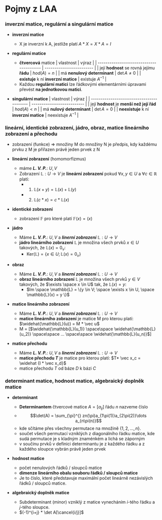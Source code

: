 # Pojmy z LAA
### inverzní matice, regulární a singulární matice
- **inverzní matice**
    - X je inverzní k A, jestliže platí $A * X = X * A = I$

- **regulární matice**
    - **čtvercová** matice
    | vlastnost                                 | výraz                     |
    | ----------------------------------------- | ------------------------- |
    | její **hodnost** se rovná jejímu **řádu** | $hod(A) = n$              |
    | má **nenulový determinant**               | $\det{A} \neq 0$          |
    | **existuje** k ní **inverzní matice**     | $\text{existuje } A^{-1}$ |
    - Každou **regulární matici** lze řádkovými elementárními úpravami převést **na jednotkovou matici**.

- **singulární matice**
    | vlastnost                                  | výraz                       |
    | ------------------------------------------ | --------------------------- |
    | její **hodnost** je **menší než její řád** | $hod(A) < n$                |
    | má **nulový determinant**                  | $\det{A} = 0$               |
    | **neexistuje** k ní **inverzní matice**    | $\text{neexistuje } A^{-1}$ |

### lineární, identické zobrazení, jádro, obraz, matice lineárního zobrazení a přechodu
- zobrazení (funkce) => množiny M do množiny N je předpis, kdy každému prvku z M je přiřazen právě jeden prvek z N
- **lineární zobrazení** (homomorfizmus)
    - máme ***L. V. P.***: $U, V$
    - Zobrazení $\mathbb{L} : U \rightarrow V$ je **lineární zobrazení** pokud $\forall x, y \in U$ a $\forall c \in \mathbb{R}$ platí:
        - 1. $\mathbb{L}(x+y) = \mathbb{L}(x) + \mathbb{L}(y)$
        - 2. $\mathbb{L}(c*x) = c * \mathbb{L}(x)$

- **identické zobrazení**
    - zobrazení $\mathbb{F}$ pro které platí $\mathbb{F}(x) = (x)$

- **jádro**
    - Máme ***L. V. P.***: $U, V$ a ***linerní zobrazení*** $\mathbb{L} : U \rightarrow V$
    - **jádro lineárního zobrazení** $\mathbb{L}$ je množina všech prvků $x \in U$ takových, že $\mathbb{L}(x) = 0_v$:
        - Ker($\mathbb{L}) = \left \{  x \in U; \mathbb{L}(x) = 0_v\right \}$

- **obraz**
    - Máme ***L. V. P.***: $U, V$ a ***linerní zobrazení*** $\mathbb{L} : U \rightarrow V$
    - **obraz lineárního zobrazení** $\mathbb{L}$ je množina všech prvků $y \in V$ takových, že $\exists \space x \in U$ tak, že $\mathbb{L}(x) = y$:
        - $Im \space \mathbb{L} = \{y \in V; \space \exists x \in U, \space \mathbb{L}(x) = y \}$

- **matice lineárního zobrazení**
    - Máme ***L. V. P.***: $U, V$ a ***linerní zobrazení*** $\mathbb{L} : U \rightarrow V$
    - **matice lineárního zobrazení** je matice M pro kterou platí: $\widehat{\mathbb{L}(u)} = M * \vec u$
    - M = [$\widehat{\mathbb{L}(u_1)}  \space\space \widehat{\mathbb{L}(u_2)} \space\space ... \space\space \widehat{\mathbb{L}(u_n)}$]

- **matice přechodu**
    - Máme ***L. V. P.***: $U, V$ a ***linerní zobrazení*** $\mathbb{L} : U \rightarrow V$
    - **matice přechodu $T$** je matice pro kterou platí: $T* \vec x_c = \widehat {I * \vec x_d}$
    - matice přechodu $T$ od báze $D$ k bázi $C$

### determinant matice, hodnost matice, algebraický doplněk matice
- **determinant**
    - **Determinantem** čtvercové matice $A = [a_{ij}]$ řádu $n$ nazveme číslo
    - $$\det(A) = \sum_{\pi}^{} zn(\pi)a_{1\pi(1)}a_{2\pi(2)}\dots a_{n\pi(n)}$$
    - kde sčítáme přes všechny permutace na množině $\{1, 2, \dots, n\}$.
    - součet všech permutací vzniklých z diagonálního řádku matice, kde sudá permutace je s kladným znaménkém a lichá se záporným
    - v součinu prvků v definici determinantu je z každého řádku a z každého sloupce vybrán právě jeden prvek

- **hodnost matice**
    - počet nenulových řádků / sloupců matice
    - **dimenze lineárního obalu souboru řádků / sloupců matice**
    - Je to číslo, které představuje maximální počet lineárně nezávislých řádků / sloupců matice.

- **algebraický doplněk matice**
    - Subdeterminant (minor) vzniklý z matice vynecháním $i$-tého řádku a $j$-tého sloupce.
    - $(-1)^{i+j} * \det A[\cancel{i/j}]$